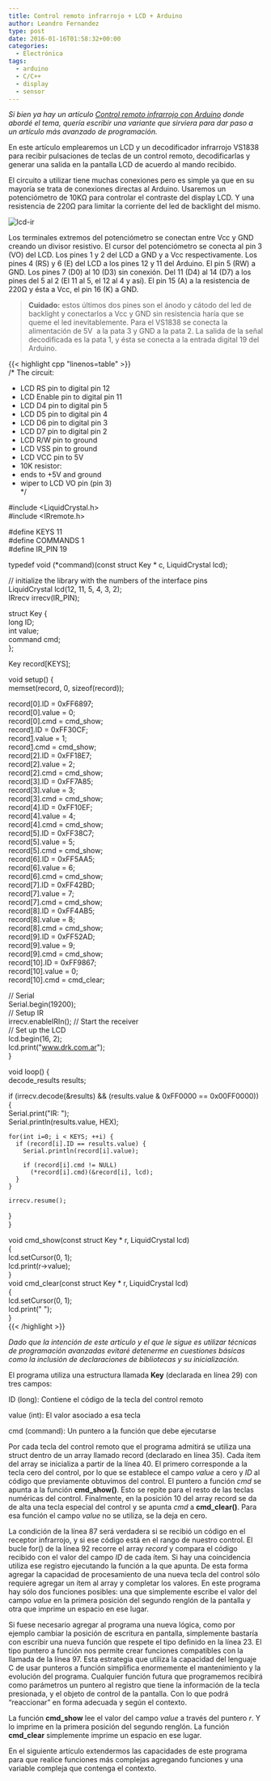 ```yaml
---
title: Control remoto infrarrojo + LCD + Arduino
author: Leandro Fernandez
type: post
date: 2016-01-16T01:58:32+00:00
categories:
  - Electrónica
tags:
  - arduino
  - C/C++
  - display
  - sensor
---
```


_Si bien ya hay un artículo [Control remoto infrarrojo con Arduino][1] donde abordé el tema, quería escribir una variante que sirviera para dar paso a un artículo más avanzado de programación._

En este artículo emplearemos un LCD y un decodificador infrarrojo VS1838 para recibir pulsaciones de teclas de un control remoto, decodificarlas y generar una salida en la pantalla LCD de acuerdo al mando recibido.

El circuito a utilizar tiene muchas conexiones pero es simple ya que en su mayoría se trata de conexiones directas al Arduino. Usaremos un potenciómetro de 10KΩ para controlar el contraste del display LCD. Y una resistencia de 220Ω para limitar la corriente del led de backlight del mismo.

![lcd-ir](/2016/01/lcd-ir-demo_bb.png)

Los terminales extremos del potenciómetro se conectan entre Vcc y GND creando un divisor resistivo. El cursor del potenciómetro se conecta al pin 3 (VO) del LCD. Los pines 1 y 2 del LCD a GND y a Vcc respectivamente. Los pines 4 (RS) y 6 (E) del LCD a los pines 12 y 11 del Arduino. El pin 5 (RW) a GND. Los pines 7 (D0) al 10 (D3) sin conexión. Del 11 (D4) al 14 (D7) a los pines del 5 al 2 (El 11 al 5, el 12 al 4 y así). El pin 15 (A) a la resistencia de 220Ω y ésta a Vcc, el pin 16 (K) a GND. 

> **Cuidado:** estos últimos dos pines son el ánodo y cátodo del led de backlight y conectarlos a Vcc y GND sin resistencia haría que se queme el led inevitablemente. Para el VS1838 se conecta la alimentación de 5V  a la pata 3 y GND a la pata 2. La salida de la señal decodificada es la pata 1, y ésta se conecta a la entrada digital 19 del Arduino.

{{< highlight cpp "linenos=table" >}}  
/* The circuit:  
* LCD RS pin to digital pin 12  
* LCD Enable pin to digital pin 11  
* LCD D4 pin to digital pin 5  
* LCD D5 pin to digital pin 4  
* LCD D6 pin to digital pin 3  
* LCD D7 pin to digital pin 2  
* LCD R/W pin to ground  
* LCD VSS pin to ground  
* LCD VCC pin to 5V  
* 10K resistor:  
* ends to +5V and ground  
* wiper to LCD VO pin (pin 3)  
*/

#include <LiquidCrystal.h>  
#include <IRremote.h>

#define KEYS 11  
#define COMMANDS 1  
#define IR_PIN 19

typedef void (*command)(const struct Key * c, LiquidCrystal lcd);

// initialize the library with the numbers of the interface pins  
LiquidCrystal lcd(12, 11, 5, 4, 3, 2);  
IRrecv irrecv(IR_PIN);

struct Key {  
  long ID;  
  int value;  
  command cmd;  
};

Key record[KEYS];

void setup() {  
  memset(record, 0, sizeof(record));
  
  record[0].ID = 0xFF6897;  
  record[0].value = 0;  
  record[0].cmd = cmd_show;  
  record[1].ID = 0xFF30CF;  
  record[1].value = 1;  
  record[1].cmd = cmd_show;  
  record[2].ID = 0xFF18E7;  
  record[2].value = 2;  
  record[2].cmd = cmd_show;  
  record[3].ID = 0xFF7A85;  
  record[3].value = 3;  
  record[3].cmd = cmd_show;  
  record[4].ID = 0xFF10EF;  
  record[4].value = 4;  
  record[4].cmd = cmd_show;  
  record[5].ID = 0xFF38C7;  
  record[5].value = 5;  
  record[5].cmd = cmd_show;  
  record[6].ID = 0xFF5AA5;  
  record[6].value = 6;  
  record[6].cmd = cmd_show;  
  record[7].ID = 0xFF42BD;  
  record[7].value = 7;  
  record[7].cmd = cmd_show;  
  record[8].ID = 0xFF4AB5;  
  record[8].value = 8;  
  record[8].cmd = cmd_show;  
  record[9].ID = 0xFF52AD;  
  record[9].value = 9;  
  record[9].cmd = cmd_show;  
  record[10].ID = 0xFF9867;  
  record[10].value = 0;  
  record[10].cmd = cmd_clear;
  
  // Serial  
  Serial.begin(19200);  
  // Setup IR  
  irrecv.enableIRIn(); // Start the receiver  
  // Set up the LCD  
  lcd.begin(16, 2);  
  lcd.print("www.drk.com.ar");  
}

void loop() {  
  decode_results results;
  
  if (irrecv.decode(&results) && (results.value & 0xFF0000 == 0x00FF0000)) {  
    Serial.print("IR: ");  
    Serial.println(results.value, HEX);
    
    for(int i=0; i < KEYS; ++i) {  
      if (record[i].ID == results.value) {  
        Serial.println(record[i].value);
      
        if (record[i].cmd != NULL)  
          (*record[i].cmd)(&record[i], lcd);  
      }  
    }
    
    irrecv.resume();  
  }  
}

void cmd_show(const struct Key * r, LiquidCrystal lcd)  
{  
  lcd.setCursor(0, 1);  
  lcd.print(r->value);  
}  
void cmd_clear(const struct Key * r, LiquidCrystal lcd)  
{  
  lcd.setCursor(0, 1);  
  lcd.print(" ");  
}  
{{< /highlight >}}

_Dado que la intención de este artículo y el que le sigue es utilizar técnicas de programación avanzadas evitaré detenerme en cuestiones básicas como la inclusión de declaraciones de bibliotecas y su inicialización._

El programa utiliza una estructura llamada **Key** (declarada en línea 29) con tres campos:

ID (long): Contiene el código de la tecla del control remoto

value (int): El valor asociado a esa tecla

cmd (command): Un puntero a la función que debe ejecutarse

Por cada tecla del control remoto que el programa admitirá se utiliza una struct dentro de un array llamado record (declarado en línea 35). Cada ítem del array se inicializa a partir de la línea 40. El primero corresponde a la tecla cero del control, por lo que se establece el campo _value_ a cero y _ID_ al código que previamente obtuvimos del control. El puntero a función _cmd_ se apunta a la función **cmd_show()**. Esto se repite para el resto de las teclas numéricas del control. Finalmente, en la posición 10 del array record se da de alta una tecla especial del control y se apunta _cmd_ a **cmd_clear()**. Para esa función el campo _value_ no se utiliza, se la deja en cero.

La condición de la línea 87 será verdadera si se recibió un código en el receptor infrarrojo, y si ese código está en el rango de nuestro control. El bucle for() de la línea 92 recorre el array _record_ y compara el código recibido con el valor del campo _ID_ de cada ítem. Si hay una coincidencia utiliza ese registro ejecutando la función a la que apunta. De esta forma agregar la capacidad de procesamiento de una nueva tecla del control sólo requiere agregar un ítem al array y completar los valores. En este programa hay sólo dos funciones posibles: una que simplemente escribe el valor del campo _value_ en la primera posición del segundo renglón de la pantalla y otra que imprime un espacio en ese lugar.

Si fuese necesario agregar al programa una nueva lógica, como por ejemplo cambiar la posición de escritura en pantalla, simplemente bastaría con escribir una nueva función que respete el tipo definido en la línea 23. El tipo puntero a función nos permite crear funciones compatibles con la llamada de la línea 97. Esta estrategia que utiliza la capacidad del lenguaje C de usar punteros a función simplifica enormemente el mantenimiento y la evolución del programa. Cualquier función futura que programemos recibirá como parámetros un puntero al registro que tiene la información de la tecla presionada, y el objeto de control de la pantalla. Con lo que podrá &#8220;reaccionar&#8221; en forma adecuada y según el contexto.

La función **cmd_show** lee el valor del campo _value_ a través del puntero _r_. Y lo imprime en la primera posición del segundo renglón. La función **cmd_clear** simplemente imprime un espacio en ese lugar.

En el siguiente artículo extendermos las capacidades de este programa para que realice funciones más complejas agregando funciones y una variable compleja que contenga el contexto.

 [1]: /control-remoto-infrarrojo-con-arduino